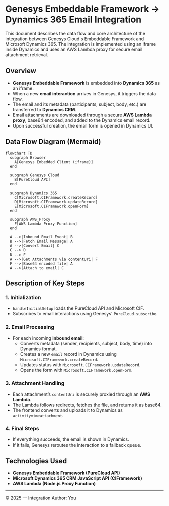 # Genesys Embeddable Framework → Dynamics 365 Email Integration

This document describes the data flow and core architecture of the integration between Genesys Cloud's Embeddable Framework and Microsoft Dynamics 365. The integration is implemented using an iframe inside Dynamics and uses an AWS Lambda proxy for secure email attachment retrieval.

## Overview

- **Genesys Embeddable Framework** is embedded into **Dynamics 365** as an iframe.
- When a new **email interaction** arrives in Genesys, it triggers the data flow.
- The email and its metadata (participants, subject, body, etc.) are transferred to **Dynamics CRM**.
- Email attachments are downloaded through a secure **AWS Lambda proxy**, base64 encoded, and added to the Dynamics email record.
- Upon successful creation, the email form is opened in Dynamics UI.

## Data Flow Diagram (Mermaid)

```mermaid
flowchart TD
  subgraph Browser
    A[Genesys Embedded Client (iframe)]
  end

  subgraph Genesys Cloud
    B[PureCloud API]
  end

  subgraph Dynamics 365
    C[Microsoft.CIFramework.createRecord]
    D[Microsoft.CIFramework.updateRecord]
    E[Microsoft.CIFramework.openForm]
  end

  subgraph AWS_Proxy
    F[AWS Lambda Proxy Function]
  end

  A -->|Inbound Email Event| B
  B -->|Fetch Email Message| A
  A -->|Convert Email| C
  C --> D
  D --> E
  A -->|Get Attachments via contentUri| F
  F -->|Base64 encoded file| A
  A -->|Attach to email| C

```

## Description of Key Steps

### 1. Initialization

- `handleInitialSetup` loads the PureCloud API and Microsoft CIF.
- Subscribes to email interactions using Genesys' `PureCloud.subscribe`.

### 2. Email Processing

- For each incoming **inbound email**:
  - Converts metadata (sender, recipients, subject, body, time) into Dynamics format.
  - Creates a new `email` record in Dynamics using `Microsoft.CIFramework.createRecord`.
  - Updates status with `Microsoft.CIFramework.updateRecord`.
  - Opens the form with `Microsoft.CIFramework.openForm`.

### 3. Attachment Handling

- Each attachment’s `contentUri` is securely proxied through an **AWS Lambda**.
- The Lambda follows redirects, fetches the file, and returns it as base64.
- The frontend converts and uploads it to Dynamics as `activitymimeattachment`.

### 4. Final Steps

- If everything succeeds, the email is shown in Dynamics.
- If it fails, Genesys reroutes the interaction to a fallback queue.

## Technologies Used

- **Genesys Embeddable Framework (PureCloud API)**
- **Microsoft Dynamics 365 CRM JavaScript API (CIFramework)**
- **AWS Lambda (Node.js Proxy Function)**

---

© 2025 — Integration Author: You
